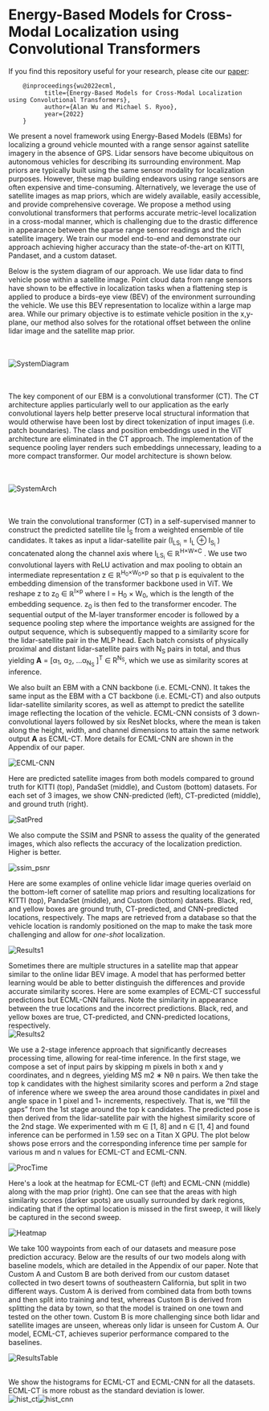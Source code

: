 # Energy-Based Models for Cross-Modal Localization using Convolutional Transformers

If you find this repository useful for your research, please cite our [paper](ECML_ICRA.pdf):

        @inproceedings{wu2022ecml,
              title={Energy-Based Models for Cross-Modal Localization using Convolutional Transformers},
              author={Alan Wu and Michael S. Ryoo},
              year={2022}
        }
        
We present a novel framework using Energy-Based Models (EBMs) for localizing a ground vehicle mounted with a range sensor against satellite imagery in the absence of GPS. Lidar sensors have become ubiquitous on autonomous vehicles for describing its surrounding environment. Map priors are typically built using the same sensor modality for localization purposes. However, these map building endeavors using range sensors are often expensive and time-consuming. Alternatively, we leverage the use of satellite images as map priors, which are widely available, easily accessible, and provide comprehensive coverage. We propose a method using convolutional transformers that performs accurate metric-level localization in a cross-modal manner, which is challenging due to the drastic difference in appearance between the sparse range sensor readings and the rich satellite imagery. We train our model end-to-end and demonstrate our approach achieving higher accuracy than the state-of-the-art on KITTI, Pandaset, and a custom dataset.

Below is the system diagram of our approach. We use lidar data to find vehicle pose within a satellite image. Point cloud data from range sensors have shown to be
effective in localization tasks when a flattening step is applied to produce a birds-eye view (BEV) of the environment surrounding the vehicle. We use this BEV representation to localize within a large map area. While our primary objective is to estimate vehicle position in the x,y-plane, our method also solves for the rotational offset between the online lidar image and the satellite map prior.<br/><br/><br/>

![SystemDiagram](/figures/SystemDiagram_smallest.png)<br/><br/><br/>

The key component of our EBM is a convolutional transformer (CT). The CT architecture applies particularly well to our application as the early convolutional
layers help better preserve local structural information that would otherwise have been lost by direct tokenization of input images (i.e. patch boundaries). The class and position embeddings used in the ViT architecture are eliminated in the CT approach. The implementation of the sequence pooling layer renders such embeddings unnecessary, leading to a more compact transformer. Our model architecture is shown below.<br/><br/><br/>

![SystemArch](/figures/CLECT.png)<br/><br/><br/>

We train the convolutional transformer (CT) in a self-supervised manner to construct the predicted satellite tile &Icirc;<sub>S</sub> from a weighted ensemble of tile candidates. It takes as input a lidar-satellite pair (I<sub>LS<sub>i</sub></sub> = I<sub>L</sub> ⊕ I<sub>S<sub>i</sub></sub> ) concatenated along the channel axis where I<sub>LS<sub>i</sub></sub> ∈ &reals;<sup>H×W×C</sup> . We use two convolutional layers with ReLU activation and max pooling to obtain an intermediate representation z ∈ &reals;<sup>H<sub>0</sub>×W<sub>0</sub>×p</sup> so that p is equivalent to the embedding dimension of the transformer backbone used in ViT. We reshape z to z<sub>0</sub> ∈ &reals;<sup>l×p</sup> where l = H<sub>0</sub> × W<sub>0</sub>, which is the length of the embedding sequence. z<sub>0</sub> is then fed to the transformer encoder. The sequential output of the M-layer transformer encoder is followed by a sequence pooling step where the importance weights are assigned for the output sequence, which is subsequently mapped to a similarity score for the lidar-satellite pair in the MLP head. Each batch consists of physically proximal and distant lidar-satellite pairs with N<sub>S</sub> pairs in total, and thus yielding <b>A</b> = [α<sub>1</sub>, α<sub>2</sub>, ...α<sub>N<sub>S</sub></sub> ]<sup>T</sup> ∈ R<sup>N<sub>S</sub></sup>, which we use as similarity scores at inference.

We also built an EBM with a CNN backbone (i.e. ECML-CNN). It takes the same input as the EBM with a CT backbone (i.e. ECML-CT) and also outputs lidar-satellite similarity scores, as well as attempt to predict the satellite image reflecting the location of the vehicle. ECML-CNN consists of 3 down-convolutional layers followed by six ResNet blocks, where the mean is taken along the height, width, and channel dimensions to attain the same network output <b>A</b> as ECML-CT. More details for ECML-CNN are shown in the Appendix of our paper. 

![ECML-CNN](/figures/ECML.png)

Here are predicted satellite images from both models compared to ground truth for KITTI (top), PandaSet (middle), and Custom (bottom) datasets. For each set of 3 images, we show CNN-predicted (left), CT-predicted (middle), and ground truth (right).

![SatPred](/figures/sat_pred.png)

We also compute the SSIM and PSNR to assess the quality of the generated images, which also reflects the accuracy of the localization prediction.  Higher is better.

![ssim_psnr](/figures/ssim_psnr.png)

Here are some examples of online vehicle lidar image queries overlaid on the bottom-left corner of satellite map priors and resulting localizations for KITTI (top), PandaSet (middle), and Custom (bottom) datasets. Black, red, and yellow boxes are ground truth, CT-predicted, and CNN-predicted locations, respectively. The maps are retrieved from a database so that the vehicle location is randomly positioned on the map to make the task more challenging and allow for _one-shot_ localization. </br>

![Results1](/figures/loc1.png)</br>

Sometimes there are multiple structures in a satellite map that appear similar to the online lidar BEV image. A model that has performed better learning would be able to better distinguish the differences and provide accurate similarity scores. Here are some examples of ECML-CT successful predictions but ECML-CNN failures. Note the similarity in appearance between the true locations and the incorrect predictions. Black, red, and yellow boxes are true, CT-predicted, and CNN-predicted locations, respectively. </br>
![Results2](/figures/loc2.png)</br>

We use a 2-stage inference approach that significantly decreases processing time, allowing for real-time inference. In the first stage, we compose a set of input
pairs by skipping m pixels in both x and y coordinates, and n degrees, yielding MS m2 ∗ Nθ n pairs. We then take the top k candidates with the highest similarity scores and perform a 2nd stage of inference where we sweep the area around those candidates in pixel and angle space in 1 pixel and 1◦ increments, respectively. That is, we “fill the gaps” from the 1st stage around the top k candidates. The predicted pose is then derived from the lidar-satellite pair with the highest similarity score of the 2nd stage. We experimented with m ∈ [1, 8] and n ∈ [1, 4] and found inference can be performed in 1.59 sec on a Titan X GPU. The plot below shows pose errors and the corresponding inference time per sample for various m and n values for ECML-CT and ECML-CNN.

![ProcTime](/figures/accuracy_vs_time_combined.png)

Here's a look at the heatmap for ECML-CT (left) and ECML-CNN (middle) along with the map prior (right). One can see that the areas with high similarity scores (darker spots) are usually surrounded by dark regions, indicating that if the optimal location is missed in the first sweep, it will likely be captured in the second sweep.

![Heatmap](/figures/heatmap.png)

We take 100 waypoints from each of our datasets and measure pose prediction accuracy. Below are the results of our two models along with baseline models, which are detailed in the Appendix of our paper. Note that Custom A and Custom B are both derived from our custom dataset collected in two desert towns of southeastern California, but split in two different ways. Custom A is derived from combined data from both towns and then split into training and test, whereas Custom B is derived from splitting the data by town, so that the model is trained on one town and tested on the other town. Custom B is more challenging since both lidar and satellite images are unseen, whereas only lidar is unseen for Custom A. Our model, ECML-CT, achieves superior performance compared to the baselines.

![ResultsTable](/figures/results_table.png)</br></br>

We show the histograms for ECML-CT and ECML-CNN for all the datasets. ECML-CT is more robust as the standard deviation is lower. </br>
![hist_ct](/figures/histogram_ct.png)![hist_cnn](/figures/histogram_cnn.png)</br>





